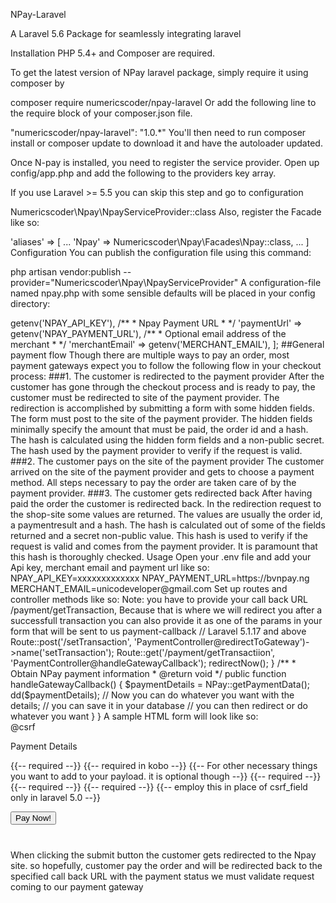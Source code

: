 NPay-Laravel


A Laravel 5.6 Package for seamlessly integrating laravel

Installation
PHP 5.4+  and Composer are required.

To get the latest version of NPay laravel package, simply require it using composer by

composer require numericscoder/npay-laravel
Or add the following line to the require block of your composer.json file.

"numericscoder/npay-laravel": "1.0.*"
You'll then need to run composer install or composer update to download it and have the autoloader updated.

Once N-pay  is installed, you need to register the service provider. Open up config/app.php and add the following to the providers key array.

If you use Laravel >= 5.5 you can skip this step and go to configuration

Numericscoder\Npay\NpayServiceProvider::class
Also, register the Facade like so:

'aliases' => [
    ...
    'Npay' => Numericscoder\Npay\Facades\Npay::class,
    ...
]
Configuration
You can publish the configuration file using this command:

php artisan vendor:publish --provider="Numericscoder\Npay\NpayServiceProvider"
A configuration-file named npay.php with some sensible defaults will be placed in your config directory:

<?php

return [

    /**
     * Api Secret Key
     *
     */
    'secretKey' => getenv('NPAY_API_KEY'),

    
    /**
     * Npay Payment URL
     *
     */
    'paymentUrl' => getenv('NPAY_PAYMENT_URL'),

    /**
     * Optional email address of the merchant
     *
     */
    'merchantEmail' => getenv('MERCHANT_EMAIL'),

];


##General payment flow

Though there are multiple ways to pay an order, most payment gateways expect you to follow the following flow in your checkout process:

###1. The customer is redirected to the payment provider After the customer has gone through the checkout process and is ready to pay, the customer must be redirected to site of the payment provider.

The redirection is accomplished by submitting a form with some hidden fields. The form must post to the site of the payment provider. The hidden fields minimally specify the amount that must be paid, the order id and a hash.

The hash is calculated using the hidden form fields and a non-public secret. The hash used by the payment provider to verify if the request is valid.

###2. The customer pays on the site of the payment provider The customer arrived on the site of the payment provider and gets to choose a payment method. All steps necessary to pay the order are taken care of by the payment provider.

###3. The customer gets redirected back After having paid the order the customer is redirected back. In the redirection request to the shop-site some values are returned. The values are usually the order id, a paymentresult and a hash.

The hash is calculated out of some of the fields returned and a secret non-public value. This hash is used to verify if the request is valid and comes from the payment provider. It is paramount that this hash is thoroughly checked.

Usage
Open your .env file and add your Api key, merchant email and payment url like so:

NPAY_API_KEY=xxxxxxxxxxxxx
NPAY_PAYMENT_URL=https://bvnpay.ng
MERCHANT_EMAIL=unicodeveloper@gmail.com
Set up routes and controller methods like so:

Note: you have to provide your call back URL /payment/getTransaction, Because that is where we will redirect you after a successfull transaction
you can also provide it as one of the params in your form that will be sent to us

payment-callback

// Laravel 5.1.17 and above
Route::post('/setTransaction', 'PaymentController@redirectToGateway')->name('setTransaction'); 

Route::get('/payment/getTransactiion', 'PaymentController@handleGatewayCallback');


<?php

namespace App\Http\Controllers;

use Illuminate\Http\Request;

use App\Http\Requests;
use App\Http\Controllers\Controller;
use NPay;

class PaymentController extends Controller
{

    /**
     * Redirect the User to NPay Payment Page
     * @return Url
     */
    public function redirectToGateway()
    {
        return NPay::getAuthorizationUrl()->redirectNow();
    }

    /**
     * Obtain NPay payment information
     * @return void
     */
    public function handleGatewayCallback()
    {
        $paymentDetails = NPay::getPaymentData();

        dd($paymentDetails);
        // Now you can do whatever you want with the details;
        // you can save it in your database
        // you can then redirect or do whatever you want
    }
}

A sample HTML  form will look like so:

<form method="POST" action="{{ route('setTransaction') }}" accept-charset="UTF-8" class="form-horizontal" role="form">
@csrf
        <div class="row" style="margin-bottom:40px;">
          <div class="col-md-8 col-md-offset-2">
            <p>
                <div>
                   Payment Details
                </div>
            </p>
            <input type="hidden" name="email" value="ndekepeter2015@gmail.com"> {{-- required --}}
            <input type="hidden" name="orderID" value="123">
            <input type="hidden" name="amount" value="800"> {{-- required in kobo --}}
            <input type="hidden" name="quantity" value="3">
            <input type="hidden" name="metadata" value="{{ json_encode($array = ['key_name' => 'value',]) }}" > {{-- For other necessary things you want to add to your payload. it is optional though --}}
            <input type="hidden" name="reference" value="{{ NPay::genTranxRef() }}"> {{-- required --}}
            <input type="hidden" name="key" value="{{ config('npay.secretKey') }}"> {{-- required --}}
          <input type="hidden" name="callbackUrl" value="your-callback-url"> {{-- required --}}
            

             <input type="hidden" name="_token" value="{{ csrf_token() }}"> {{-- employ this in place of csrf_field only in laravel 5.0 --}}


            <p>
              <button class="btn btn-success btn-lg btn-block" type="submit" value="Pay Now!">
              <i class="fa fa-plus-circle fa-lg"></i> Pay Now!
              </button>
            </p>
          </div>
        </div>
</form>
When clicking the submit button the customer gets redirected to the Npay site.

so hopefully, customer pay the order and will be redirected back to the specified call back URL with the payment status

we must validate request coming to our payment gateway

